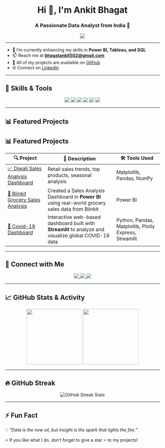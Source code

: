 <h1 align="center">Hi 👋, I'm Ankit Bhagat</h1>
<h3 align="center">A Passionate Data Analyst from India 🚀</h3>

<!-- Typing SVG -->
<p align="center">
  <a href="https://git.io/typing-svg">
    <img src="https://readme-typing-svg.herokuapp.com?font=Fira+Code&size=24&pause=1000&color=36BCF7&center=true&vCenter=true&width=600&lines=Data+Analyst+%7C+Python+%7C+SQL+%7C+Power+BI;Transforming+Data+into+Actionable+Insights;Always+Learning+%26+Building+📊">
  </a>
</p>

---

- 🌱 I’m currently enhancing my skills in **Power BI, Tableau, and SQL**  
- 📫 Reach me at **bhagatankit502@gmail.com**  
- 💼 All of my projects are available on [GitHub](https://github.com/AnkitBhagat17)  
- 🌐 Connect on [LinkedIn](https://linkedin.com/in/ankitsbhagat)  

---

## 🧠 Skills & Tools  

<p align="center">
  <img src="https://img.shields.io/badge/Python-3776AB?style=for-the-badge&logo=python&logoColor=white"/>
  <img src="https://img.shields.io/badge/MySQL-005C84?style=for-the-badge&logo=mysql&logoColor=white"/>
  <img src="https://img.shields.io/badge/Tableau-E97627?style=for-the-badge&logo=tableau&logoColor=white"/>
  <img src="https://img.shields.io/badge/PowerBI-F2C811?style=for-the-badge&logo=powerbi&logoColor=black"/>
  <img src="https://img.shields.io/badge/Streamlit-FF4B4B?style=for-the-badge&logo=streamlit&logoColor=white"/>
  <img src="https://img.shields.io/badge/Excel-217346?style=for-the-badge&logo=microsoft-excel&logoColor=white"/>
</p>

---

## 📊 Featured Projects  

## 📊 Featured Projects  

| 🔍 **Project** | 🧾 **Description** | 🛠️ **Tools Used** |
|----------------|--------------------|-------------------|
| [📈 Diwali Sales Analysis Dashboard](https://github.com/ankit-bhagat17/Diwali-Sales-Analysis) | Retail sales trends, top products, seasonal analysis | Matplotlib, Pandas, NumPy |
| [🛒 Blinkit Grocery Sales Analysis](https://github.com/ankit-bhagat17/Blinkit-Grocery-Sales-Analysisi) | Created a Sales Analysis Dashboard in **Power BI** using real-world grocery sales data from Blinkit | Power BI |
| [🦠 Covid-19 Dashboard](https://covid-19-analysis-dashboard.streamlit.app) | Interactive web-based dashboard built with **Streamlit** to analyze and visualize global COVID-19 data | Python, Pandas, Matplotlib, Plotly Express, Streamlit |


---

## 🔗 Connect with Me  

<p align="center">
  <a href="https://linkedin.com/in/ankitsbhagat">
    <img src="https://img.shields.io/badge/-LinkedIn-0A66C2?style=for-the-badge&logo=linkedin&logoColor=white"/>
  </a>
  <a href="https://www.kaggle.com/ankitshridharbhagat">
    <img src="https://img.shields.io/badge/-Kaggle-20BEFF?style=for-the-badge&logo=kaggle&logoColor=white"/>
  </a>
  <a href="https://www.codechef.com/users/ankit_170504">
    <img src="https://img.shields.io/badge/-CodeChef-5B4638?style=for-the-badge&logo=codechef&logoColor=white"/>
  </a>
</p>

---

## 📈 GitHub Stats & Activity  

<p align="center">
  <img src="https://github-readme-stats.vercel.app/api?username=AnkitBhagat17&show_icons=true&theme=tokyonight" height="180"/>
  <img src="https://github-readme-stats.vercel.app/api/top-langs/?username=AnkitBhagat17&layout=compact&theme=tokyonight" height="180"/>
</p>

---

## 🔥 GitHub Streak  

<p align="center"> 
  <img src="https://github-readme-streak-stats-eight.vercel.app?user=AnkitBhagat17&theme=github-dark" alt="GitHub Streak Stats" />
</p> 

---

## ⚡ Fun Fact  

💡 *“Data is the new oil, but insight is the spark that lights the fire.”*  

⭐️ If you like what I do, don’t forget to give a star ⭐️ to my projects!  
